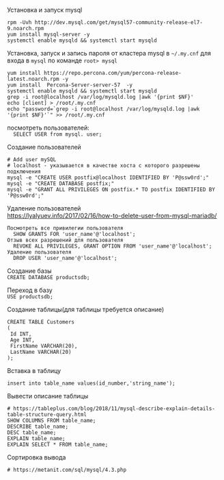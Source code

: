 Установка и запуск mysql
```
rpm -Uvh http://dev.mysql.com/get/mysql57-community-release-el7-9.noarch.rpm
yum install mysql-server -y
systemctl enable mysqld && systemctl start mysqld
```

Установка, запуск и запись пароля от кластера mysql в `~/.my.cnf` для входа в `mysql` по команде `root> mysql`  
```
yum install https://repo.percona.com/yum/percona-release-latest.noarch.rpm -y
yum install  Percona-Server-server-57  -y
systemctl enable mysqld && systemctl start mysqld
grep -i root@localhost /var/log/mysqld.log |awk '{print $NF}'
echo [client] > /root/.my.cnf
echo "password=`grep -i root@localhost /var/log/mysqld.log |awk '{print $NF}'`" >> /root/.my.cnf
```
  
посмотреть пользователей:    
```  SELECT USER from mysql. user;``` 

Создание пользователей  
```
# Add user mySQL
# localhost - указывается в качестве хоста с которого разрешены подключения
mysql -e "CREATE USER postfix@localhost IDENTIFIED BY 'P@ssw0rd';"
mysql -e "CREATE DATABASE postfix;"
mysql -e "GRANT ALL PRIVILEGES ON postfix.* TO postfix IDENTIFIED BY 'P@ssw0rd';"
```

Удаление пользователей  
https://lyalyuev.info/2017/02/16/how-to-delete-user-from-mysql-mariadb/  
```
Посмотреть все привилегии пользователя
  SHOW GRANTS FOR 'user_name'@'localhost'; 
Отзыв всех разрешений для пользователя
  REVOKE ALL PRIVILEGES, GRANT OPTION FROM 'user_name'@'localhost';
Удаление пользователя
  DROP USER 'user_name'@'localhost';

```
    
Создание базы  
  ```CREATE DATABASE productsdb;```    
  
Переход в базу  
  ```USE productsdb;```  
  
Создание таблицы(для таблицы требуется описание)
 ```
CREATE TABLE Customers
(
  Id INT,
  Age INT,
  FirstName VARCHAR(20),
  LastName VARCHAR(20)
);
```  
Вставка в таблицу  
```
insert into table_name values(id_number,'string_name');
```
Вывести описание таблицы
```
# https://tableplus.com/blog/2018/11/mysql-describe-explain-details-table-structure-query.html
SHOW COLUMNS FROM table_name;
DESCRIBE table_name;
DESC table_name;
EXPLAIN table_name;
EXPLAIN SELECT * FROM table_name;
```
Сортировка вывода  
```
# https://metanit.com/sql/mysql/4.3.php  
```
